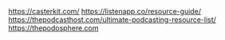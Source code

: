 https://casterkit.com/
https://listenapp.co/resource-guide/
https://thepodcasthost.com/ultimate-podcasting-resource-list/
https://thepodosphere.com
